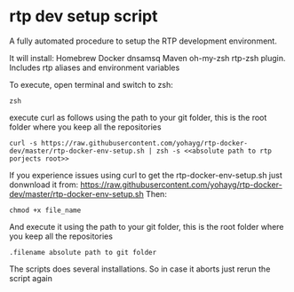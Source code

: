 # rtp dev setup script

A fully automated procedure to setup the RTP development environment.

It will install:
Homebrew
Docker
dnsamsq
Maven
oh-my-zsh
rtp-zsh plugin. Includes rtp aliases and environment variables

To execute, open terminal and switch to zsh:

```zsh```

execute curl as follows using the path to your git folder, this is the root folder where you keep all the repositories

```curl -s https://raw.githubusercontent.com/yohayg/rtp-docker-dev/master/rtp-docker-env-setup.sh | zsh -s <<absolute path to rtp porjects root>>```

If you experience issues using curl to get the rtp-docker-env-setup.sh just donwnload it from:
https://raw.githubusercontent.com/yohayg/rtp-docker-dev/master/rtp-docker-env-setup.sh
Then:

```chmod +x file_name```

And execute it using the path to your git folder, this is the root folder where you keep all the repositories

```.filename absolute path to git folder```
 
The scripts does several installations.
So in case it aborts just rerun the script again
